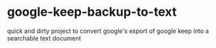 # google-keep-backup-to-text
 quick and dirty project to convert google's export of google keep into a searchable text document
